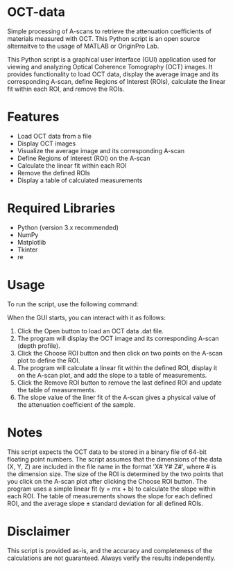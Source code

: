 # OCT-data
Simple processing of A-scans to retrieve the attenuation coefficients of materials measured with OCT.
This Python script is an open source alternaitve to the usage of MATLAB or OriginPro Lab.

This Python script is a graphical user interface (GUI) application used for viewing and analyzing Optical Coherence Tomography (OCT) images. It provides functionality to load OCT data, display the average image and its corresponding A-scan, define Regions of Interest (ROIs), calculate the linear fit within each ROI, and remove the ROIs.

# Features
- Load OCT data from a file
- Display OCT images
- Visualize the average image and its corresponding A-scan
- Define Regions of Interest (ROI) on the A-scan
- Calculate the linear fit within each ROI
- Remove the defined ROIs
- Display a table of calculated measurements

# Required Libraries
- Python (version 3.x recommended)
- NumPy
- Matplotlib
- Tkinter
- re

# Usage
To run the script, use the following command:

When the GUI starts, you can interact with it as follows:

1. Click the Open button to load an OCT data .dat file.
2. The program will display the OCT image and its corresponding A-scan (depth profile).
3. Click the Choose ROI button and then click on two points on the A-scan plot to define the ROI.
4. The program will calculate a linear fit within the defined ROI, display it on the A-scan plot, and add the slope to a table of measurements.
5. Click the Remove ROI button to remove the last defined ROI and update the table of measurements.
6. The slope value of the liner fit of the A-scan gives a physical value of the attenuation coefficient of the sample.

# Notes
This script expects the OCT data to be stored in a binary file of 64-bit floating point numbers.
The script assumes that the dimensions of the data (X, Y, Z) are included in the file name in the format 'X# Y# Z#', where # is the dimension size.
The size of the ROI is determined by the two points that you click on the A-scan plot after clicking the Choose ROI button.
The program uses a simple linear fit (y = mx + b) to calculate the slope within each ROI.
The table of measurements shows the slope for each defined ROI, and the average slope ± standard deviation for all defined ROIs.

# Disclaimer
This script is provided as-is, and the accuracy and completeness of the calculations are not guaranteed. Always verify the results independently.
